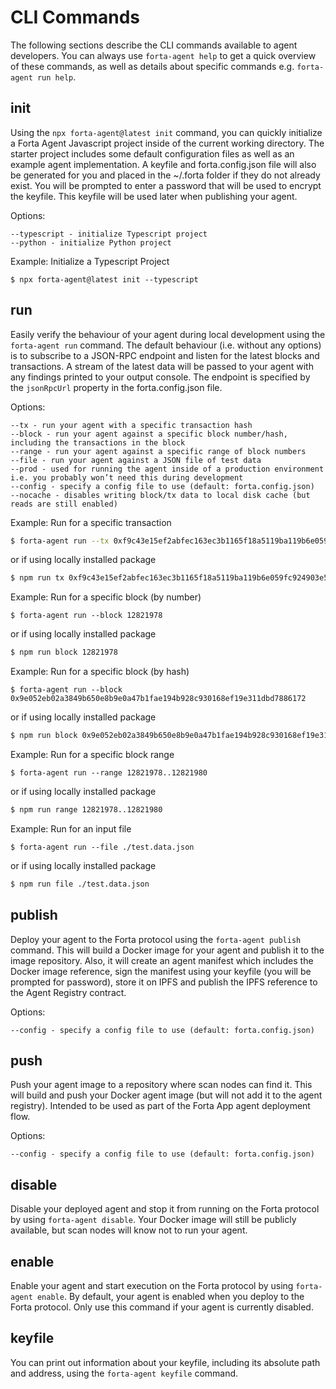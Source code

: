 # CLI Commands

The following sections describe the CLI commands available to agent developers. You can always use `forta-agent help` to get a quick overview of these commands, as well as details about specific commands e.g. `forta-agent run help`.

## init

Using the `npx forta-agent@latest init` command, you can quickly initialize a Forta Agent Javascript project inside of the current working directory. The starter project includes some default configuration files as well as an example agent implementation. A keyfile and forta.config.json file will also be generated for you and placed in the ~/.forta folder if they do not already exist. You will be prompted to enter a password that will be used to encrypt the keyfile. This keyfile will be used later when publishing your agent.

Options:

```
--typescript - initialize Typescript project
--python - initialize Python project
```

Example: Initialize a Typescript Project

```
$ npx forta-agent@latest init --typescript
```

## run

Easily verify the behaviour of your agent during local development using the `forta-agent run` command. The default behaviour (i.e. without any options) is to subscribe to a JSON-RPC endpoint and listen for the latest blocks and transactions. A stream of the latest data will be passed to your agent with any findings printed to your output console. The endpoint is specified by the `jsonRpcUrl` property in the forta.config.json file.

Options:

```
--tx - run your agent with a specific transaction hash
--block - run your agent against a specific block number/hash, including the transactions in the block
--range - run your agent against a specific range of block numbers
--file - run your agent against a JSON file of test data
--prod - used for running the agent inside of a production environment i.e. you probably won’t need this during development
--config - specify a config file to use (default: forta.config.json)
--nocache - disables writing block/tx data to local disk cache (but reads are still enabled)
```

Example: Run for a specific transaction

```bash
$ forta-agent run --tx 0xf9c43e15ef2abfec163ec3b1165f18a5119ba119b6e059fc924903e5251e3543
```

or if using locally installed package

```bash
$ npm run tx 0xf9c43e15ef2abfec163ec3b1165f18a5119ba119b6e059fc924903e5251e3543
```

Example: Run for a specific block (by number)

```
$ forta-agent run --block 12821978
```

or if using locally installed package

```bash
$ npm run block 12821978
```

Example: Run for a specific block (by hash)

```
$ forta-agent run --block 0x9e052eb02a3849b650e8b9e0a47b1fae194b928c930168ef19e311dbd7886172
```

or if using locally installed package

```bash
$ npm run block 0x9e052eb02a3849b650e8b9e0a47b1fae194b928c930168ef19e311dbd7886172
```

Example: Run for a specific block range

```
$ forta-agent run --range 12821978..12821980
```

or if using locally installed package

```bash
$ npm run range 12821978..12821980
```

Example: Run for an input file

```
$ forta-agent run --file ./test.data.json
```

or if using locally installed package

```bash
$ npm run file ./test.data.json
```

## publish

Deploy your agent to the Forta protocol using the `forta-agent publish` command. This will build a Docker image for your agent and publish it to the image repository. Also, it will create an agent manifest which includes the Docker image reference, sign the manifest using your keyfile (you will be prompted for password), store it on IPFS and publish the IPFS reference to the Agent Registry contract.

Options:

```
--config - specify a config file to use (default: forta.config.json)
```

## push

Push your agent image to a repository where scan nodes can find it. This will build and push your Docker agent image (but will not add it to the agent registry). Intended to be used as part of the Forta App agent deployment flow.

Options:

```
--config - specify a config file to use (default: forta.config.json)
```

## disable

Disable your deployed agent and stop it from running on the Forta protocol by using `forta-agent disable`. Your Docker image will still be publicly available, but scan nodes will know not to run your agent.

## enable

Enable your agent and start execution on the Forta protocol by using `forta-agent enable`. By default, your agent is enabled when you deploy to the Forta protocol. Only use this command if your agent is currently disabled.

## keyfile

You can print out information about your keyfile, including its absolute path and address, using the `forta-agent keyfile` command.
